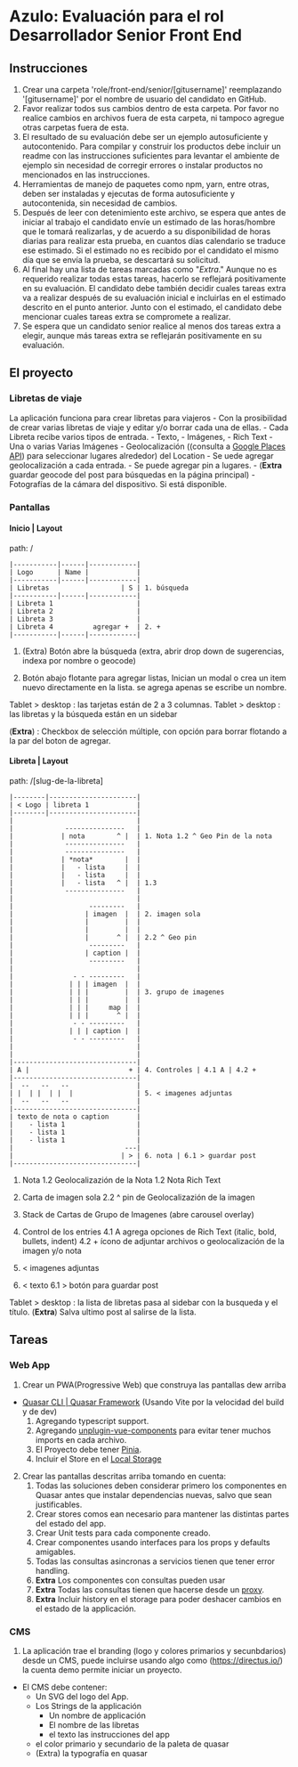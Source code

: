 # Azulo: Evaluación para el rol Desarrollador Senior Front End

## Instrucciones
1. Crear una carpeta 'role/front-end/senior/[gitusername]' reemplazando '[gitusername]' por el nombre de usuario del candidato en GitHub.
1. Favor realizar todos sus cambios dentro de esta carpeta. Por favor no realice cambios en archivos fuera de esta carpeta, ni tampoco agregue otras carpetas fuera de esta.
1. El resultado de su evaluación debe ser un ejemplo autosuficiente y autocontenido. Para compilar y construir los productos debe incluir un readme con las instrucciones suficientes para levantar el ambiente de ejemplo sin necesidad de corregir errores o instalar productos no mencionados en las instrucciones.
1. Herramientas de manejo de paquetes como npm, yarn, entre otras, deben ser instaladas y ejecutas de forma autosuficiente y autocontenida, sin necesidad de cambios.
1. Después de leer con detenimiento este archivo, se espera que antes de iniciar al trabajo el candidato envíe un estimado de las horas/hombre que le tomará realizarlas, y de acuerdo a su disponibilidad de horas diarias para realizar esta prueba, en cuantos días calendario se traduce ese estimado. Si el estimado no es recibido por el candidato el mismo día que se envía la prueba, se descartará su solicitud.
1. Al final hay una lista de tareas marcadas como "*Extra*." Aunque no es requerido realizar todas estas tareas, hacerlo se reflejará positivamente en su evaluación. El candidato debe también decidir cuales tareas extra va a realizar después de su evaluación inicial e incluirlas en el estimado descrito en el punto anterior. Junto con el estimado, el candidato debe mencionar cuales tareas extra se compromete a realizar.
1. Se espera que un candidato senior realice al menos dos tareas extra a elegir, aunque más tareas extra se reflejarán positivamente en su evaluación.

## El proyecto

### Libretas de viaje
  La aplicación funciona para crear libretas para viajeros
    - Con la prosibilidad de crear varias libretas de viaje y editar y/o borrar cada una de ellas.
    - Cada Libreta recibe varios tipos de entrada. 
      - Texto, 
      - Imágenes, 
      - Rich Text
      - Una o varias Varias Imágenes
      - Geolocalización ((consulta a [Google Places API](https://developers.google.com/maps/documentation/places/web-service)) para seleccionar lugares alrededor) del Location 
        - Se uede agregar geolocalización a cada entrada. 
        - Se puede agregar pin a lugares. 
        - (**Extra** guardar geocode del post para búsquedas en la página principal) 
      - Fotografías de la cámara del dispositivo. Si está disponible.

### Pantallas

#### Inicio | Layout
path: /

```
|-----------|------|------------|
| Logo      | Name |            |
|-----------|------|------------|
| Libretas                  | S | 1. búsqueda
|-----------|------|------------|
| Libreta 1                     |
| Libreta 2                     |
| Libreta 3                     |
| Libreta 4          agregar +  | 2. +
|-----------|------|------------|
```
1. (Extra) Botón abre la búsqueda
   (extra, abrir drop down de sugerencias, indexa por nombre o geocode)

2. Botón abajo flotante para agregar listas, Inician un modal o crea un item nuevo directamente en la lista. se agrega apenas se escribe un nombre.

Tablet > desktop : las tarjetas están de 2 a 3 columnas.
Tablet > desktop : las libretas y la búsqueda están en un sidebar

(**Extra**) : Checkbox de selección múltiple, con opción para borrar flotando a la par del boton de agregar.


#### Libreta | Layout
path: /[slug-de-la-libreta]

```
|--------|----------------------|
| < Logo | libreta 1            |
|--------|----------------------|
|                               |
|             ---------------   |
|            | nota        ^ |  | 1. Nota 1.2 ^ Geo Pin de la nota
|             ---------------   |
|             ---------------   |
|            | *nota*        |  |
|            |   - lista     |  |
|            |   - lista     |  |
|            |   - lista   ^ |  | 1.3
|             ---------------   |
|                               |
|                   ---------   |
|                  | imagen  |  | 2. imagen sola
|                  |         |  |
|                  |         |  |
|                  |       ^ |  | 2.2 ^ Geo pin
|                   ---------   |
|                  | caption |  |
|                   ---------   |
|                               |
|               - - ---------   |
|              | | | imagen  |  |
|              | | |         |  | 3. grupo de imagenes
|              | | |         |  |
|              | | |     map |  |
|              | | |       ^ |  |
|               - - ---------   |
|              | | | caption |  |
|               - - ---------   |
|                               |
|                               | 
|-------------------------------|
| A |                         + | 4. Controles | 4.1 A | 4.2 +
|-------------------------------|
|  --   --   --                 |
| |  | |  | |  |                | 5. < imagenes adjuntas
|  --   --   --                 |
|-------------------------------|
| texto de nota o caption       |
|    - lista 1                  |
|    - lista 1                  |
|    - lista 1                  |
|                            ---|
|                           | > | 6. nota | 6.1 > guardar post
|-------------------------------|
```

1. Nota
1.2 Geolocalizazión de la Nota
1.2 Nota Rich Text

2. Carta de imagen sola
2.2 ^ pin de Geolocalizazión de la imagen

3. Stack de Cartas de Grupo de Imagenes (abre carousel overlay)

4. Control de los entries
4.1 A agrega opciones de Rich Text (italic, bold, bullets, indent)
4.2 + ícono de adjuntar archivos o geolocalización de la imagen y/o nota

5. < imagenes adjuntas

6. < texto
6.1 > botón para guardar post

Tablet > desktop : la lista de libretas pasa al sidebar con la busqueda y el título.
(**Extra**) Salva ultimo post al salirse de la lista. 

## Tareas
### Web App
1. Crear un PWA(Progressive Web) que construya las pantallas dew arriba
  - [Quasar CLI | Quasar Framework](https://quasar.dev/start/quasar-cli) (Usando Vite por la velocidad del build y de dev)
    1. Agregando typescript support.
    2. Agregando [unplugin-vue-components](https://www.npmjs.com/package/unplugin-vue-components) para evitar tener muchos imports en cada archivo.
    4. El Proyecto debe tener [Pinia](https://quasar.dev/quasar-cli-vite/state-management-with-pinia#introduction).
    5. Incluir el Store en el [Local Storage](https://seb-l.github.io/pinia-plugin-persist/advanced/strategies.html)

2. Crear las pantallas descritas arriba tomando en cuenta:
    1. Todas las soluciones deben considerar primero los componentes en Quasar antes que instalar dependencias nuevas, salvo que sean justificables.
    1. Crear stores comos ean necesario para mantener las distintas partes del estado del app.
    1. Crear Unit tests para cada componente creado.
    1. Crear componentes usando interfaces para los props y defaults amigables.
    1. Todas las consultas asincronas a servicios tienen que tener error handling.
    1. **Extra** Los componentes con consultas pueden usar <Suspense>
    1. **Extra** Todas las consultas tienen que hacerse desde un [proxy](https://quasar.dev/quasar-cli-vite/api-proxying#introduction).
    1. **Extra** Incluir history en el storage para poder deshacer cambios en el estado de la applicación.

### CMS
1. La aplicación trae el branding (logo y colores primarios y secunbdarios) desde un CMS, puede incluirse usando algo como (https://directus.io/) la cuenta demo permite iniciar un proyecto.
  - El CMS debe contener: 
    - Un SVG del logo del App.
    - Los Strings de la applicación
      - Un nombre de applicación
      - El nombre de las libretas
      - el texto las instrucciones del app
    - el color primario y secundario de la paleta de quasar
    - (Extra) la typografía en quasar
